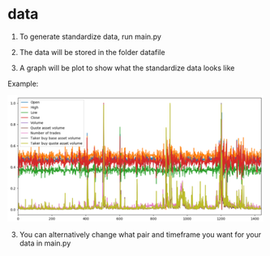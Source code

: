 # data

1. To generate standardize data, run main.py

2. The data will be stored in the folder datafile

3. A graph will be plot to show what the standardize data looks like

Example:

![](https://github.com/MathieuCesbron/data/blob/master/images/Capture.PNG)

3. You can alternatively change what pair and timeframe you want for your data in main.py
